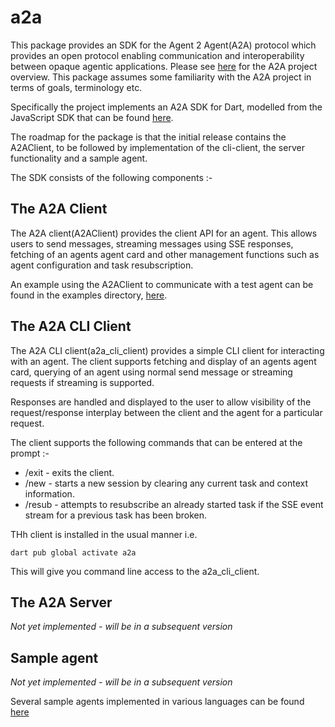 # a2a

This package provides an SDK for the Agent 2 Agent(A2A) protocol which provides 
an open protocol enabling communication and interoperability between opaque agentic 
applications. Please see [here](https://github.com/a2aproject/A2A) for the A2A project overview.
This package assumes some familiarity with the A2A project in terms of goals, terminology etc.

Specifically the project implements an A2A SDK for Dart, modelled from the JavaScript
SDK that can be found [here](https://github.com/a2aproject/a2a-js).

The roadmap for the package is that the initial release contains the A2AClient, to be followed by 
implementation of the cli-client, the server functionality and a sample agent. 

The SDK consists of the following components :-

## The A2A Client

The A2A client(A2AClient) provides the client API for an agent. This allows users to send messages, streaming messages
using SSE responses, fetching of an agents agent card and other management functions such as
agent configuration and task resubscription.

An example using the A2AClient to communicate with a test agent can be found in the examples directory, 
[here](https://github.com/shamblett/a2a/blob/main/example/a2a_client.dart).

## The A2A CLI Client

The A2A CLI client(a2a_cli_client) provides a simple CLI client for interacting with an agent.
The client supports fetching and display of an agents agent card, querying of an agent using normal send message
or streaming requests if streaming is supported.

Responses are handled and displayed to the user to allow visibility of the request/response
interplay between the client and the agent for a particular request.

The client supports the following commands that can be entered at the prompt :-

* /exit - exits the client.
* /new - starts a new session by clearing any current task and context information.
* /resub - attempts to resubscribe an already started task if the SSE event stream for a previous task has been broken.

THh client is installed in the usual manner i.e. 
```
dart pub global activate a2a
```
This will give you command line access to the a2a_cli_client.

## The A2A Server

_Not yet implemented - will be in a subsequent version_

## Sample agent

_Not yet implemented - will be in a subsequent version_

Several sample agents implemented in various languages can be found [here](https://github.com/a2aproject/a2a-samples)